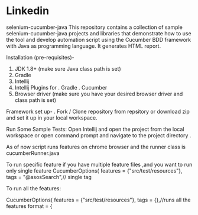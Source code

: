 # Linkedin
selenium-cucumber-java
This repository contains a collection of sample selenium-cucumber-java projects and libraries that demonstrate how to use the tool and develop automation script using the Cucumber BDD framework with Java as programming language. It generates  HTML report. 

Installation (pre-requisites)-
1) JDK 1.8+ (make sure Java class path is set)
2) Gradle 
3) Intellij
4) Intellij Plugins for
   . Gradle
   . Cucumber
5) Browser driver (make sure you have your desired browser driver and class path is set)

Framework set up-
. Fork / Clone repository from repsitory or download zip and set it up in your local workspace.

Run Some Sample Tests:
Open Intellij and open the project from the local workspace or open command prompt and navigate to the project directory .

As of now script runs features on chrome browser and the runner class is cucumberRunner.java

To run specific feature if you have multiple feature files ,and you want to run only single feature
     CucumberOptions(
        features = {"src/test/resources"},
        tags = "@asosSearch",// single tag
        
 To run all the features:
 
 CucumberOptions(
        features = {"src/test/resources"},
        tags = {},//runs all the features
        format = {
        
       

